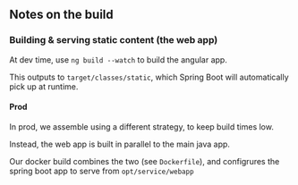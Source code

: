 ## Notes on the build

### Building & serving static content (the web app)

At dev time, use `ng build --watch` to build the angular app.

This outputs to `target/classes/static`, which Spring Boot will
automatically pick up at runtime.

#### Prod

In prod, we assemble using a different strategy, to keep build times
low.

Instead, the web app is built in parallel to the main java app.

Our docker build combines the two (see `Dockerfile`), and configrures
the spring boot app to serve from `opt/service/webapp`
